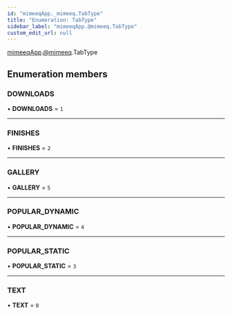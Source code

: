 ```yaml
---
id: "mimeeqApp._mimeeq.TabType"
title: "Enumeration: TabType"
sidebar_label: "mimeeqApp.@mimeeq.TabType"
custom_edit_url: null
---
```


[mimeeqApp](../modules/mimeeqApp.md).[@mimeeq](../namespaces/mimeeqApp._mimeeq.md).TabType

## Enumeration members

### DOWNLOADS

• **DOWNLOADS** = `1`

___

### FINISHES

• **FINISHES** = `2`

___

### GALLERY

• **GALLERY** = `5`

___

### POPULAR\_DYNAMIC

• **POPULAR\_DYNAMIC** = `4`

___

### POPULAR\_STATIC

• **POPULAR\_STATIC** = `3`

___

### TEXT

• **TEXT** = `0`
